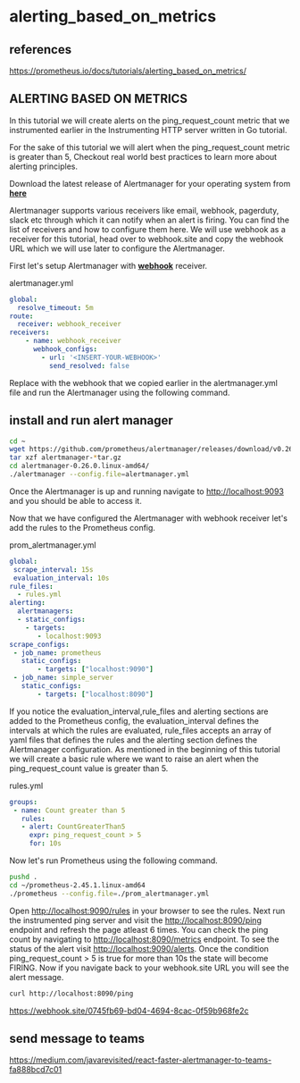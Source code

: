 # alerting_based_on_metrics

## references

<https://prometheus.io/docs/tutorials/alerting_based_on_metrics/>

## ALERTING BASED ON METRICS

In this tutorial we will create alerts on the ping_request_count metric that we instrumented earlier in the Instrumenting HTTP server written in Go tutorial.

For the sake of this tutorial we will alert when the ping_request_count metric is greater than 5, Checkout real world best practices to learn more about alerting principles.

Download the latest release of Alertmanager for your operating system from **[here](https://prometheus.io/docs/alerting/latest/configuration)**

Alertmanager supports various receivers like email, webhook, pagerduty, slack etc through which it can notify when an alert is firing. You can find the list of receivers and how to configure them here. We will use webhook as a receiver for this tutorial, head over to webhook.site and copy the webhook URL which we will use later to configure the Alertmanager.

First let's setup Alertmanager with **[webhook](https://webhook.site/)** receiver.

alertmanager.yml

```yaml
global:
  resolve_timeout: 5m
route:
  receiver: webhook_receiver
receivers:
    - name: webhook_receiver
      webhook_configs:
        - url: '<INSERT-YOUR-WEBHOOK>'
          send_resolved: false
```

Replace <INSERT-YOUR-WEBHOOK> with the webhook that we copied earlier in the alertmanager.yml file and run the Alertmanager using the following command.

## install and run alert manager

```bash
cd ~
wget https://github.com/prometheus/alertmanager/releases/download/v0.26.0/alertmanager-0.26.0.linux-amd64.tar.gz
tar xzf alertmanager-*tar.gz
cd alertmanager-0.26.0.linux-amd64/
./alertmanager --config.file=alertmanager.yml

```

Once the Alertmanager is up and running navigate to <http://localhost:9093> and you should be able to access it.

Now that we have configured the Alertmanager with webhook receiver let's add the rules to the Prometheus config.

prom_alertmanager.yml

```yaml
global:
 scrape_interval: 15s
 evaluation_interval: 10s
rule_files:
  - rules.yml
alerting:
  alertmanagers:
  - static_configs:
    - targets:
       - localhost:9093
scrape_configs:
 - job_name: prometheus
   static_configs:
       - targets: ["localhost:9090"]
 - job_name: simple_server
   static_configs:
       - targets: ["localhost:8090"]
```

If you notice the evaluation_interval,rule_files and alerting sections are added to the Prometheus config, the evaluation_interval defines the intervals at which the rules are evaluated, rule_files accepts an array of yaml files that defines the rules and the alerting section defines the Alertmanager configuration. As mentioned in the beginning of this tutorial we will create a basic rule where we want to raise an alert when the ping_request_count value is greater than 5.

rules.yml

```yaml
groups:
 - name: Count greater than 5
   rules:
   - alert: CountGreaterThan5
     expr: ping_request_count > 5
     for: 10s
```

Now let's run Prometheus using the following command.

```bash
pushd .
cd ~/prometheus-2.45.1.linux-amd64
./prometheus --config.file=./prom_alertmanager.yml

```

Open <http://localhost:9090/rules> in your browser to see the rules. Next run the instrumented ping server and visit the <http://localhost:8090/ping> endpoint and refresh the page atleast 6 times. You can check the ping count by navigating to <http://localhost:8090/metrics> endpoint. To see the status of the alert visit <http://localhost:9090/alerts>. Once the condition ping_request_count > 5 is true for more than 10s the state will become FIRING. Now if you navigate back to your webhook.site URL you will see the alert message.

```bash
curl http://localhost:8090/ping

```

<https://webhook.site/0745fb69-bd04-4694-8cac-0f59b968fe2c>

## send message to teams

<https://medium.com/javarevisited/react-faster-alertmanager-to-teams-fa888bcd7c01>

